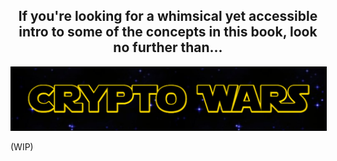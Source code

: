 <p align="center">
  <h2 align="center">
    If you're looking for a whimsical yet accessible intro to some of the concepts in this book, look no further than...
  </h2>
  <a href="https://burrrata.github.io/crypto_wars/">
    <img src="crypto_wars.png" style="border:1px solid black;max-width:100%;" alt="Crypto Wars!">
  </a>
</p>

(WIP)
